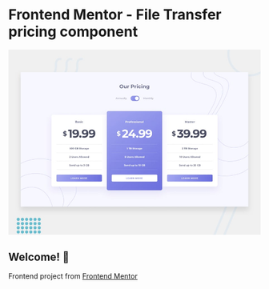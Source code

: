# Frontend Mentor - File Transfer pricing component

![Design preview for the File Transfer pricing component coding challenge](./design/desktop-preview.jpg)

## Welcome! 👋

Frontend project from [Frontend Mentor](https://www.frontendmentor.io)